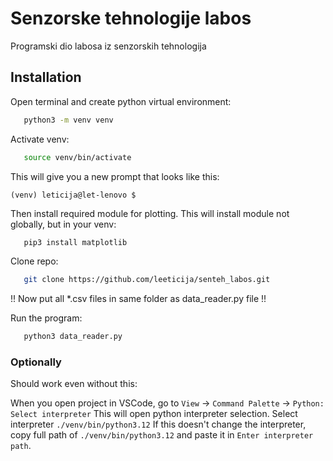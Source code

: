 # Senzorske tehnologije labos
Programski dio labosa iz senzorskih tehnologija

## Installation
Open terminal and create python virtual environment:
```bash
   python3 -m venv venv
```
Activate venv:
```bash
   source venv/bin/activate
```
This will give you a new prompt that looks like this:
```
(venv) leticija@let-lenovo $
```
Then install required module for plotting. This will install module not globally, but in your venv:
```bash
   pip3 install matplotlib
```
Clone repo:
```bash
   git clone https://github.com/leeticija/senteh_labos.git
```

!! Now put all *.csv files in same folder as data_reader.py file !!

Run the program:
```python
   python3 data_reader.py
```

### Optionally
Should work even without this: 

When you open project in VSCode, go to ```View``` -> ```Command Palette``` -> ```Python: Select interpreter```
This will open python interpreter selection. Select interpreter ```./venv/bin/python3.12```
If this doesn't change the interpreter, copy full path of ```./venv/bin/python3.12``` and paste it in ```Enter interpreter path```.
